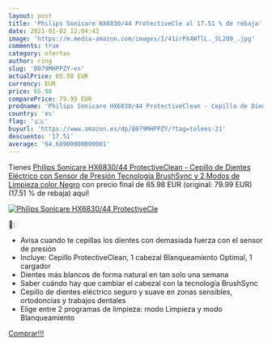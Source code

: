 ```yaml
---
layout: post
title: 'Philips Sonicare HX6830/44 ProtectiveCle al 17.51 % de rebaja'
date: 2021-01-02 12:04:43
image: 'https://m.media-amazon.com/images/I/41irPX4WTlL._SL200_.jpg'
comments: true
category: ofertas
author: ring
slug: 'B079MHPPZY-es'
actualPrice: 65.98 EUR
currency: EUR
price: 65.98
comparePrice: 79.99 EUR
prodname: 'Philips Sonicare HX6830/44 ProtectiveClean - Cepillo de Dientes Eléctrico con Sensor de Presión  Tecnología BrushSync y 2 Modos de Limpieza  color Negro'
country: 'es'
flag: '🇪🇸'
buyurl: 'https://www.amazon.es/dp/B079MHPPZY/?tag=tolees-21'
descuento: '17.51'
average: '64.60900000000001'
---
```


Tienes [Philips Sonicare HX6830/44 ProtectiveClean - Cepillo de Dientes Eléctrico con Sensor de Presión  Tecnología BrushSync y 2 Modos de Limpieza  color Negro](https://www.amazon.es/dp/B079MHPPZY/?tag=tolees-21) con precio final de  65.98 EUR (original: 79.99 EUR) (17.51 %  de rebaja) aqui!

[![Philips Sonicare HX6830/44 ProtectiveCle](https://m.media-amazon.com/images/I/41irPX4WTlL._SL200_.jpg)](https://www.amazon.es/dp/B079MHPPZY/?tag=tolees-21)

🔎:

- Avisa cuando te cepillas los dientes con demasiada fuerza con el sensor de presión
- Incluye: Cepillo ProtectiveClean, 1 cabezal Blanqueamiento Optimal, 1 cargador
- Dientes más blancos de forma natural en tan solo una semana
- Saber cuándo hay que cambiar el cabezal con la tecnología BrushSync
- Cepillo de dientes eléctrico seguro y suave en zonas sensibles, ortodoncias y trabajos dentales
- Elige entre 2 programas de limpieza: modo Limpieza y modo Blanqueamiento

[Comprar!!!](https://www.amazon.es/dp/B079MHPPZY/?tag=tolees-21)
